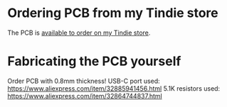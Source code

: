 # Ordering PCB from my Tindie store
The PCB is [available to order on my Tindie store](https://www.tindie.com/products/20612/).

# Fabricating the PCB yourself
Order PCB with 0.8mm thickness!
USB-C port used: https://www.aliexpress.com/item/32885941456.html
5.1K resistors used: https://www.aliexpress.com/item/32864744837.html